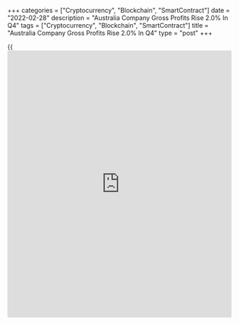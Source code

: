 +++
categories = ["Cryptocurrency", "Blockchain", "SmartContract"]
date = "2022-02-28"
description = "Australia Company Gross Profits Rise 2.0% In Q4"
tags = ["Cryptocurrency", "Blockchain", "SmartContract"]
title = "Australia Company Gross Profits Rise 2.0% In Q4"
type = "post"
+++

{{<iframe id="large-banner" src="https://www.bounty.group/#slide=1.0" width="100%" height="600" scrolling="no" style="border: 0px solid rgb(216, 221, 230); border-radius: 3px;">}}

Company gross profits in Australia were up a seasonally adjusted 2.0
percent on quarter in the fourth quarter of 2021, the Australian Bureau
of Statistics said on Monday - in line with expectations and slowing
from 4.0 percent in the three months prior. Profits were up 13.0 percent
on year.

Business inventories rose 1.1 percent on quarter, beating expectations
for a flat reading following the 1.9 percent drop in Q3. Inventories
were up 2.2 percent on year.

Manufacturing goods and services were up 0.8 percent on quarter and 1.6
percent on year, while wholesale trade gained 4.6 percent on quarter and
2.2 percent on year.

Wages and salaries jumped 1.9 percent on quarter and 5.5 percent on
year.

For comments and feedback [contact](https://www.playgroundfx.com/contact/): editorial@rtt[news](https://www.letsplayfx.com/blog/forex-news-website/).com

[Economic News][1]

 **What parts of the world are seeing the best (and worst) economic
performances lately? Click[here][2] to check out our [Econ Scorecard][2]
and find out! See up-to-the-moment [ranking](https://www.playgroundfx.com/blog/crypto-exchange-ranking/)s for the best and worst
performers in [GDP][2], [unemployment rate][3], [inflation][4] and much
more.**

   1. www.rtt[news](https://www.letsplayfx.com/blog/forex-news-website/).com/Content/EconomicNews.aspx
   2. www.rtt[news](https://www.letsplayfx.com/blog/forex-news-website/).com/economic-scorecard/world-rank/GDP/highest-performance.aspx
   3. www.rtt[news](https://www.letsplayfx.com/blog/forex-news-website/).com/economic-scorecard/world-rank/unemployment-rate/lowest-performance.aspx
   4. www.rtt[news](https://www.letsplayfx.com/blog/forex-news-website/).com/economic-scorecard/world-rank/CPI/highest-performance.aspx
